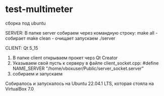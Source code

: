 # test-multimeter

сборка под ubuntu

SERVER:
В папке server собираем через командную строку: 
 make all - собирает 
 make clean - очищает
запускаем ./server

CLIENT:
Qt 5_15 
1. В папке client открываем прокет черз Qt Creator
2. Указываем свой пусть к серверу в файле client_socket.cpp:
  #define NAME_SERVER "/home/vboxuser/Public/server_socket.server"
3. собираем и запускаем

Собиралось и запускалось на Ubuntu 22.04.1 LTS, которая стояла на  VirtualBox 7.0
